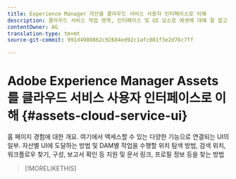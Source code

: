 ```yaml
---
title: Experience Manager 자산을 클라우드 서비스 사용자 인터페이스로 이해
description: 클라우드 서비스 작업 영역, 인터페이스 및 UI 요소로 에셋에 대해 잘 알고 있습니다.
contentOwner: AG
translation-type: tm+mt
source-git-commit: 991d4900862c92684ed92c1afc081f3e2d76c7ff

---
```



# Adobe Experience Manager Assets를 클라우드 서비스 사용자 인터페이스로 이해 {#assets-cloud-service-ui}

<!--
TBD: Removing this article for now from TOC.
Need to rewrite this getting started content post-GA.

-->

홈 페이지 경험에 대한 개요.
여기에서 액세스할 수 있는 다양한 기능으로 연결되는 UI의 일부.
자산별 UI에 도달하는 방법 및 DAM별 작업을 수행할 위치
탐색 방법, 검색 위치, 워크플로우 찾기, 구성, 보고서 확인 등
지원 및 문서 링크, 프로필 정보 등을 찾는 방법

>[!MORELIKETHIS]

